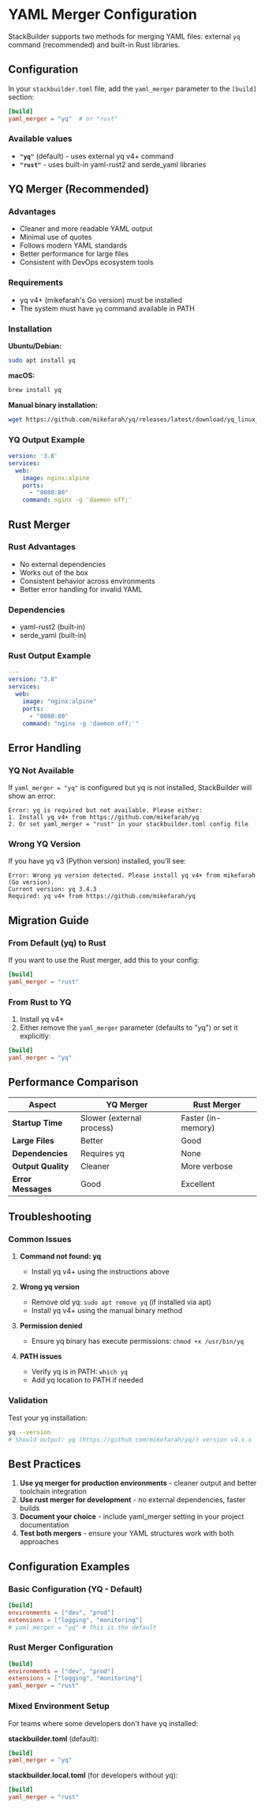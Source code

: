 # YAML Merger Configuration

StackBuilder supports two methods for merging YAML files: external `yq` command (recommended) and built-in Rust libraries.

## Configuration

In your `stackbuilder.toml` file, add the `yaml_merger` parameter to the `[build]` section:

```toml
[build]
yaml_merger = "yq"  # or "rust"
```

### Available values

- **`"yq"`** (default) - uses external yq v4+ command
- **`"rust"`** - uses built-in yaml-rust2 and serde_yaml libraries

## YQ Merger (Recommended)

### Advantages

- Cleaner and more readable YAML output
- Minimal use of quotes
- Follows modern YAML standards
- Better performance for large files
- Consistent with DevOps ecosystem tools

### Requirements

- yq v4+ (mikefarah's Go version) must be installed
- The system must have `yq` command available in PATH

### Installation

**Ubuntu/Debian:**

```bash
sudo apt install yq
```

**macOS:**

```bash
brew install yq
```

**Manual binary installation:**

```bash
wget https://github.com/mikefarah/yq/releases/latest/download/yq_linux_amd64 -O /usr/bin/yq && chmod +x /usr/bin/yq
```

### YQ Output Example

```yaml
version: '3.8'
services:
  web:
    image: nginx:alpine
    ports:
      - "8080:80"
    command: nginx -g 'daemon off;'
```

## Rust Merger

### Rust Advantages

- No external dependencies
- Works out of the box
- Consistent behavior across environments
- Better error handling for invalid YAML

### Dependencies

- yaml-rust2 (built-in)
- serde_yaml (built-in)

### Rust Output Example

```yaml
---
version: "3.8"
services:
  web:
    image: "nginx:alpine"
    ports:
      - "8080:80"
    command: "nginx -g 'daemon off;'"
```

## Error Handling

### YQ Not Available

If `yaml_merger = "yq"` is configured but yq is not installed, StackBuilder will show an error:

```log
Error: yq is required but not available. Please either:
1. Install yq v4+ from https://github.com/mikefarah/yq
2. Or set yaml_merger = "rust" in your stackbuilder.toml config file
```

### Wrong YQ Version

If you have yq v3 (Python version) installed, you'll see:

```log
Error: Wrong yq version detected. Please install yq v4+ from mikefarah (Go version).
Current version: yq 3.4.3
Required: yq v4+ from https://github.com/mikefarah/yq
```

## Migration Guide

### From Default (yq) to Rust

If you want to use the Rust merger, add this to your config:

```toml
[build]
yaml_merger = "rust"
```

### From Rust to YQ

1. Install yq v4+
2. Either remove the `yaml_merger` parameter (defaults to "yq") or set it explicitly:

```toml
[build]
yaml_merger = "yq"
```

## Performance Comparison

| Aspect | YQ Merger | Rust Merger |
|--------|-----------|-------------|
| **Startup Time** | Slower (external process) | Faster (in-memory) |
| **Large Files** | Better | Good |
| **Dependencies** | Requires yq | None |
| **Output Quality** | Cleaner | More verbose |
| **Error Messages** | Good | Excellent |

## Troubleshooting

### Common Issues

1. **Command not found: yq**
   - Install yq v4+ using the instructions above

2. **Wrong yq version**
   - Remove old yq: `sudo apt remove yq` (if installed via apt)
   - Install yq v4+ using the manual binary method

3. **Permission denied**
   - Ensure yq binary has execute permissions: `chmod +x /usr/bin/yq`

4. **PATH issues**
   - Verify yq is in PATH: `which yq`
   - Add yq location to PATH if needed

### Validation

Test your yq installation:

```bash
yq --version
# Should output: yq (https://github.com/mikefarah/yq/) version v4.x.x
```

## Best Practices

1. **Use yq merger for production environments** - cleaner output and better toolchain integration
2. **Use rust merger for development** - no external dependencies, faster builds
3. **Document your choice** - include yaml_merger setting in your project documentation
4. **Test both mergers** - ensure your YAML structures work with both approaches

## Configuration Examples

### Basic Configuration (YQ - Default)

```toml
[build]
environments = ["dev", "prod"]
extensions = ["logging", "monitoring"]
# yaml_merger = "yq" # This is the default
```

### Rust Merger Configuration

```toml
[build]
environments = ["dev", "prod"]
extensions = ["logging", "monitoring"]
yaml_merger = "rust"
```

### Mixed Environment Setup

For teams where some developers don't have yq installed:

**stackbuilder.toml** (default):

```toml
[build]
yaml_merger = "yq"
```

**stackbuilder.local.toml** (for developers without yq):

```toml
[build]
yaml_merger = "rust"
